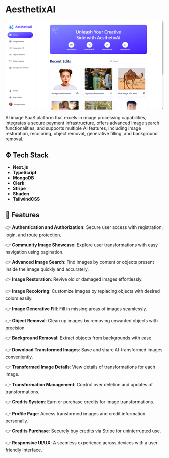# AesthetixAI

![Project Screenshot](public/assets/images/projectIMG.png)

AI image SaaS platform that excels in image processing capabilities, integrates a secure payment infrastructure, offers advanced image search functionalities, and supports multiple AI features, including image restoration, recoloring, object removal, generative filling, and background removal.

## ⚙️ Tech Stack

- **Next.js**
- **TypeScript**
- **MongoDB**
- **Clerk**
- **Stripe**
- **Shadcn**
- **TailwindCSS**

## 🔋 Features

👉 **Authentication and Authorization**: Secure user access with registration, login, and route protection.

👉 **Community Image Showcase**: Explore user transformations with easy navigation using pagination.

👉 **Advanced Image Search**: Find images by content or objects present inside the image quickly and accurately.

👉 **Image Restoration**: Revive old or damaged images effortlessly.

👉 **Image Recoloring**: Customize images by replacing objects with desired colors easily.

👉 **Image Generative Fill**: Fill in missing areas of images seamlessly.

👉 **Object Removal**: Clean up images by removing unwanted objects with precision.

👉 **Background Removal**: Extract objects from backgrounds with ease.

👉 **Download Transformed Images**: Save and share AI-transformed images conveniently.

👉 **Transformed Image Details**: View details of transformations for each image.

👉 **Transformation Management**: Control over deletion and updates of transformations.

👉 **Credits System**: Earn or purchase credits for image transformations.

👉 **Profile Page**: Access transformed images and credit information personally.

👉 **Credits Purchase**: Securely buy credits via Stripe for uninterrupted use.

👉 **Responsive UI/UX**: A seamless experience across devices with a user-friendly interface.
